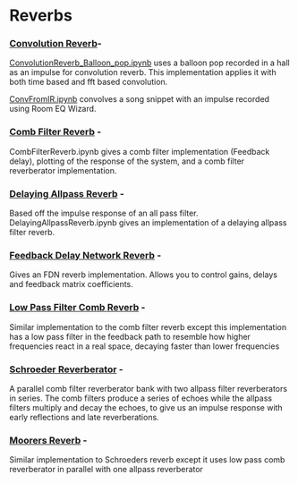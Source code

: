 # Reverbs

### [Convolution Reverb](./Convolution%20Reverb/)- 
[ConvolutionReverb_Balloon_pop.ipynb](./Convolution%20Reverb/ConvolutionReverb_Balloon_pop.ipynb) uses a balloon pop recorded in a hall as an impulse for convolution reverb. This implementation applies it with both time based and fft based convolution. 

[ConvFromIR.ipynb](./Convolution%20Reverb/ConvFromIR.ipynb) convolves a song snippet with an impulse recorded using Room EQ Wizard.

### [Comb Filter Reverb](./Simulated%20Reverbs/CombFilterReverb.ipynb) - 
CombFilterReverb.ipynb gives a comb filter implementation (Feedback delay), plotting of
    the response of the system, and a comb filter reverberator implementation.

### [Delaying Allpass Reverb](./Simulated%20Reverbs/DelayingAllpassReverb.ipynb) - 
Based off the impulse response of an all pass filter. 
    DelayingAllpassReverb.ipynb gives an implementation of a delaying allpass filter reverb.

### [Feedback Delay Network Reverb](./Simulated%20Reverbs/FDN_Reverb.ipynb) - 
Gives an FDN reverb implementation.
    Allows you to control gains, delays and feedback matrix coefficients.

### [Low Pass Filter Comb Reverb](./Simulated%20Reverbs/LPFCombReverberator.ipynb) - 
Similar implementation to the comb filter reverb except this implementation has a low pass
    filter in the feedback path to resemble how higher frequencies react in a real space, decaying
    faster than lower frequencies

### [Schroeder Reverberator](./Simulated%20Reverbs/SchroederReverb.ipynb) - 
A parallel comb filter reverberator bank with two allpass filter reverberators in series.
    The comb filters produce a series of echoes while the allpass filters multiply and decay the echoes,
    to give us an impulse response with early reflections and late reverberations.

### [Moorers Reverb](./Simulated%20Reverbs/MoorersReverb.ipynb) - 
Similar implementation to Schroeders reverb except it uses low pass comb reverberator in parallel 
    with one allpass reverberator
